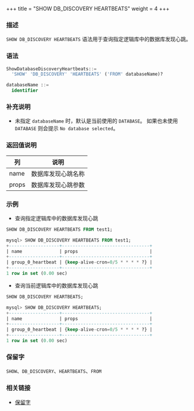 +++
title = "SHOW DB_DISCOVERY HEARTBEATS"
weight = 4
+++

### 描述

`SHOW DB_DISCOVERY HEARTBEATS` 语法用于查询指定逻辑库中的数据库发现心跳。

### 语法

```sql
ShowDatabaseDiscoveryHeartbeats::=
  'SHOW' 'DB_DISCOVERY' 'HEARTBEATS' ('FROM' databaseName)?

databaseName ::=
  identifier
```

### 补充说明

- 未指定 `databaseName` 时，默认是当前使用的 `DATABASE`。 如果也未使用 `DATABASE` 则会提示 `No database selected`。

### 返回值说明

| 列                       | 说明              |
| ------------------------ | ---------------- |
| name                     | 数据库发现心跳名称  |
| props                    | 数据库发现心跳参数  |


### 示例

- 查询指定逻辑库中的数据库发现心跳

```sql
SHOW DB_DISCOVERY HEARTBEATS FROM test1;
```

```sql
mysql> SHOW DB_DISCOVERY HEARTBEATS FROM test1;
+-------------------+---------------------------------+
| name              | props                           |
+-------------------+---------------------------------+
| group_0_heartbeat | {keep-alive-cron=0/5 * * * * ?} |
+-------------------+---------------------------------+
1 row in set (0.00 sec)
```

- 查询当前逻辑库中的数据库发现心跳

```sql
SHOW DB_DISCOVERY HEARTBEATS;
```

```sql
mysql> SHOW DB_DISCOVERY HEARTBEATS;
+-------------------+---------------------------------+
| name              | props                           |
+-------------------+---------------------------------+
| group_0_heartbeat | {keep-alive-cron=0/5 * * * * ?} |
+-------------------+---------------------------------+
1 row in set (0.00 sec)
```

### 保留字

`SHOW`、`DB_DISCOVERY`、`HEARTBEATS`、`FROM`

### 相关链接

- [保留字](/cn/reference/distsql/syntax/reserved-word/)

